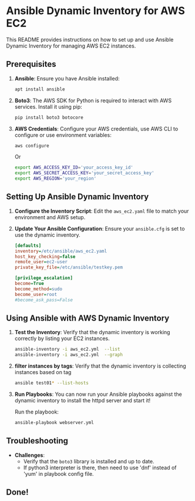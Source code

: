 # Ansible Dynamic Inventory for AWS EC2

This README provides instructions on how to set up and use Ansible Dynamic Inventory for managing AWS EC2 instances.

## Prerequisites

1. **Ansible**: Ensure you have Ansible installed:
    ```bash
    apt install ansible
    ```

2. **Boto3**: The AWS SDK for Python is required to interact with AWS services. Install it using pip:
    ```bash
    pip install boto3 botocore
    ```

3. **AWS Credentials**: Configure your AWS credentials, use AWS CLI to configure or use environment variables:
    ```bash
    aws configure
    ```
    Or

    ```bash
    export AWS_ACCESS_KEY_ID='your_access_key_id'
    export AWS_SECRET_ACCESS_KEY='your_secret_access_key'
    export AWS_REGION='your_region'
    ```    

## Setting Up Ansible Dynamic Inventory

1. **Configure the Inventory Script**:
    Edit the `aws_ec2.yaml` file to match your environment and AWS setup.

2. **Update Your Ansible Configuration**:
    Ensure your `ansible.cfg` is set to use the dynamic inventory.

    ```ini
    [defaults]
    inventory=/etc/ansible/aws_ec2.yaml
    host_key_checking=false
    remote_user=ec2-user
    private_key_file=/etc/ansible/testkey.pem

    [privilege_escalation]
    become=True
    become_method=sudo
    become_user=root
    #become_ask_pass=False
    ```

## Using Ansible with AWS Dynamic Inventory

1. **Test the Inventory**:
    Verify that the dynamic inventory is working correctly by listing your EC2 instances.

    ```bash
    ansible-inventory -i aws_ec2.yml  --list
    ansible-inventory -i aws_ec2.yml  --graph
    ```
2. **filter instances by tags**:
    Verify that the dynamic inventory is collecting instances based on tag

    ```bash
    ansible test01* --list-hosts
    ```

3. **Run Playbooks**:
    You can now run your Ansible playbooks against the dynamic inventory to install the httpd server and start it!

    Run the playbook:
    ```bash
    ansible-playbook webserver.yml
    ```

## Troubleshooting

- **Challenges**:
    - Verify that the `boto3` library is installed and up to date.
    - If python3 interpreter is there, then need to use 'dnf' instead of 'yum' in playbook config file.

## Done!